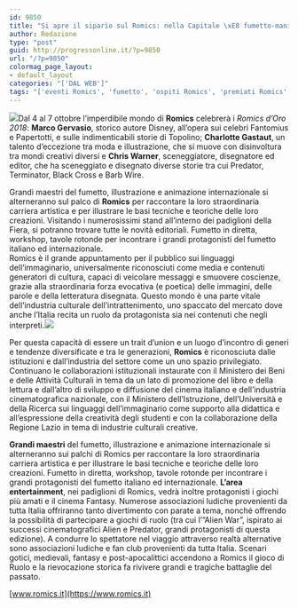 ```yaml
---
id: 9850
title: "Si apre il sipario sul Romics: nella Capitale \xE8 fumetto-mania"
author: Redazione
type: "post"
guid: http://progressonline.it/?p=9850
url: "/?p=9850"
colormag_page_layout:
- default_layout
categories: "['DAL WEB']"
tags: "['eventi Romics', 'fumetto', 'ospiti Romics', 'premiati Romics', 'Romics', 'Romics date', 'Romics Roma']"
---
```


![](https://progressonline.it/wp-content/uploads/2018/10/77080_ppl-300x168.jpg)Dal 4 al 7 ottobre l’imperdibile mondo di **Romics** celebrerà i *Romics d’Oro 2018*: **Marco Gervasio**, storico autore Disney, all’opera sui celebri Fantomius e Papertotti, e sulle indimenticabili storie di Topolino; **Charlotte Gastaut**, un talento d’eccezione tra moda e illustrazione, che si muove con disinvoltura tra mondi creativi diversi e **Chris Warner**, sceneggiatore, disegnatore ed editor, che ha sceneggiato e disegnato diverse storie tra cui Predator, Terminator, Black Cross e Barb Wire.

Grandi maestri del fumetto, illustrazione e animazione internazionale si alterneranno sul palco di **Romics** per raccontare la loro straordinaria carriera artistica e per illustrare le basi tecniche e teoriche delle loro creazioni. Visitando i numerosissimi stand all’interno dei padiglioni della Fiera, si potranno trovare tutte le novità editoriali. Fumetto in diretta, workshop, tavole rotonde per incontrare i grandi protagonisti del fumetto italiano ed internazionale.  
Romics è il grande appuntamento per il pubblico sui linguaggi dell’immaginario, universalmente riconosciuti come media e contenuti generatori di cultura, capaci di veicolare messaggi e smuovere coscienze, grazie alla straordinaria forza evocativa (e poetica) delle immagini, delle parole e della letteratura disegnata. Questo mondo è una parte vitale dell’industria culturale dell’intrattenimento, uno spaccato del mercato dove anche l’Italia recita un ruolo da protagonista sia nei contenuti che negli interpreti.![](https://progressonline.it/wp-content/uploads/2018/10/Romics-300x200.jpg)

Per questa capacità di essere un trait d’union e un luogo d’incontro di generi e tendenze diversificate e tra le generazioni, **Romics** è riconosciuta dalle istituzioni e dall’industria del settore come un uno spazio privilegiato. Continuano le collaborazioni istituzionali instaurate con il Ministero dei Beni e delle Attività Culturali in tema da un lato di promozione del libro e della lettura e dall’altro di sviluppo e diffusione del cinema italiano e dell’industria cinematografica nazionale, con il Ministero dell’Istruzione, dell’Università e della Ricerca sui linguaggi dell’immaginario come supporto alla didattica e all’espressione della creatività degli studenti e con la collaborazione della Regione Lazio in tema di industrie culturali creative.

**Grandi maestri** del fumetto, illustrazione e animazione internazionale si alterneranno sui palchi di Romics per raccontare la loro straordinaria carriera artistica e per illustrare le basi tecniche e teoriche delle loro creazioni. Fumetto in diretta, workshop, tavole rotonde per incontrare i grandi protagonisti del fumetto italiano ed internazionale. **L’area entertainment**, nei padiglioni di Romics, vedrà inoltre protagonisti i giochi più amati e il cinema Fantasy. Numerose associazioni ludiche provenienti da tutta Italia offriranno tanto divertimento con parate a tema, nonché offrendo la possibilità di partecipare a giochi di ruolo (tra cui l’”Alien War”, ispirato ai successi cinematografici Alien e Predator, grandi protagonisti di questa edizione). A condurre lo spettatore nel viaggio attraverso realtà alternative sono associazioni ludiche e fan club provenienti da tutta Italia. Scenari gotici, medievali, fantasy e post-apocalittici accendono a Romics il gioco di Ruolo e la rievocazione storica fa rivivere grandi e tragiche battaglie del passato.

[www.romics.it](https://www.romics.it)